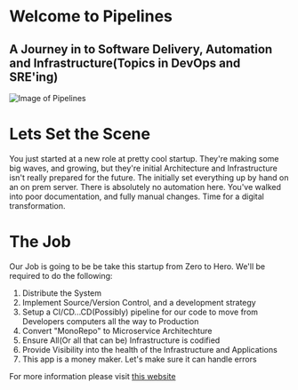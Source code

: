 # Welcome to Pipelines
## A Journey in to Software Delivery, Automation and Infrastructure(Topics in DevOps and SRE'ing)

![Image of Pipelines](https://ausenco-www-staging.s3.amazonaws.com/upload/user/image/image_of_ambatovy-slurry-pipeline20180419180101551.jpg)

# Lets Set the Scene

You just started at a new role at pretty cool startup. They're making some big waves, and growing, but they're initial Architecture and Infrastructure isn't really prepared for the future. The initially set everything up by hand on an on prem server. There is absolutely no automation here. You've walked into poor documentation, and fully manual changes. Time for a digital transformation.

# The Job

Our Job is going to be be take this startup from Zero to Hero. We'll be required to do the following:

1. Distribute the System
2. Implement Source/Version Control, and a development strategy
3. Setup a CI/CD...CD(Possibly) pipeline for our code to move from Developers computers all the way to Production
4. Convert "MonoRepo" to Microservice Architechture
5. Ensure All(Or all that can be) Infrastructure is codified
6. Provide Visibility into the health of the Infrastructure and Applications
7. This app is a money maker. Let's make sure it can handle errors


For more information please visit [this website](https://academy.mastermnd.io)
